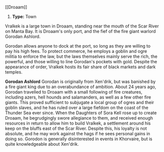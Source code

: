 [[Droaam]]
1. **Type:** Town

Vralkek is a large town in Droaam, standing near the mouth of the Scar River on Manta Bay. It is Droaam's only port, and the fief of the fire giant warlord Gorodan Ashlord.

Gorodan allows anyone to dock at the port, so long as they are willing to pay his high fees. To protect commerce, he employs a goblin and ogre militia to enforce the law, but the laws themselves mainly serve the rich, the powerful, and those willing to line Gorodan's pockets with gold. Despite the appearance of order, Vralkek hosts its fair share of black markets and dark temples.

**Gorodan Ashlord**
Gorodan is originally from Xen'drik, but was banished by a fire giant king due to an overabundance of ambition. About 24 years ago, Gorodan travelled to Droaam with a small following of fire creatures, including azers, hell hounds and salamanders, as well as a few other fire giants. This proved sufficient to subjugate a local group of ogres and their goblin slaves, and he has ruled over a large fiefdom on the coast of the Thunder Sea ever since. When the Daughters of Sora Kell rose up to create Droaam, he begrudgingly swore allegiance to them, and received enough resources in return to allow him to build Vralkek, a settlement around his keep on the bluffs east of the Scar River. Despite this, his loyalty is not absolute, and he may work against the hags if he sees personal gains in doing so. Gorodon is generally disinterested in events in Khorvaire, but is quite knowledgeable about Xen'drik.
